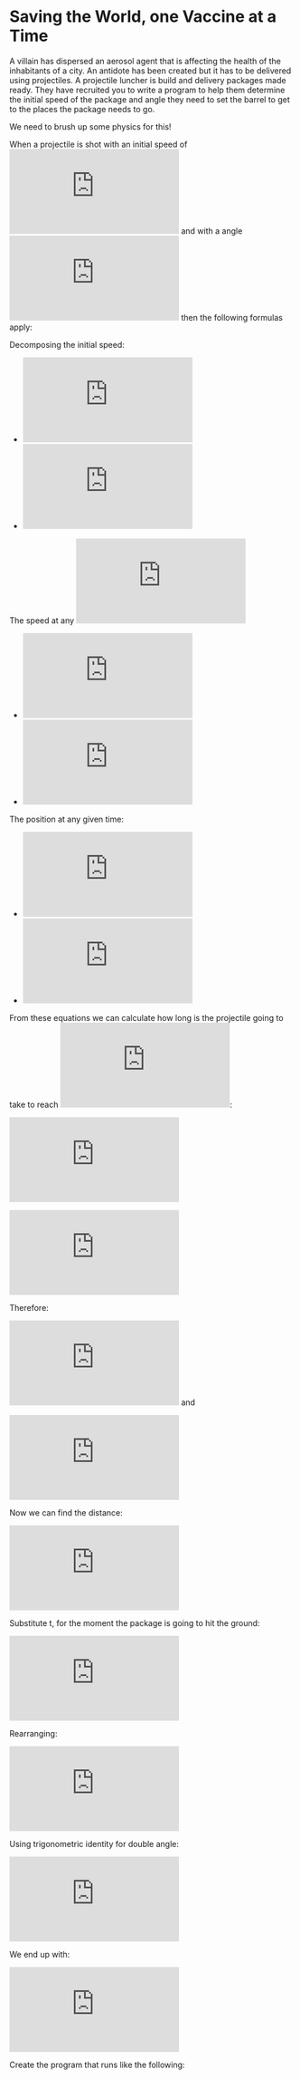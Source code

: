 # Saving the World, one Vaccine at a Time

A villain has dispersed an aerosol agent that is affecting the health of the inhabitants of a city. An antidote has been created but it has to be delivered using projectiles. A projectile luncher is build and delivery packages made ready. They have recruited you to write a program to help them determine the initial speed of the package and angle they need to set the barrel to get to the places the package needs to go.

We need to brush up some physics for this!

When a projectile is shot with an initial speed of ![equation](https://latex.codecogs.com/gif.latex?v_%7Bo%7D) and with a angle ![equation](https://latex.codecogs.com/gif.latex?%5Ctheta) then the following formulas apply:

Decomposing the initial speed:
* ![equation](https://latex.codecogs.com/gif.latex?v_%7Box%7D%3Dv_o%5Ccos%5Ctheta)
* ![equation](https://latex.codecogs.com/gif.latex?v_%7Boy%7D%3Dv_o%5Csin%5Ctheta)

The speed at any ![equation](https://latex.codecogs.com/gif.latex?%28x%2Cy%29)
* ![equation](https://latex.codecogs.com/gif.latex?V_x%3DV_o%5Ccos%5Ctheta)
* ![equation](https://latex.codecogs.com/gif.latex?V_y%3DV_o%5Csin%5Ctheta-gt)

The position at any given time:
* ![equation](https://latex.codecogs.com/gif.latex?x%3DV_o%5Ccos%5Ctheta%20t)
* ![equation](https://latex.codecogs.com/gif.latex?y%3DV_o%5Csin%5Ctheta-%5Cfrac%7B1%7D%7B2%7Dgt%5E2)

From these equations we can calculate how long is the projectile going to take to reach ![equation](https://latex.codecogs.com/gif.latex?y%3D0):

![equation](https://latex.codecogs.com/gif.latex?0%3DV_o%5Csin%5Ctheta%20t%20-%20%5Cfrac%7B1%7D%7B2%7Dgt%5E2)

![equation](https://latex.codecogs.com/gif.latex?0%3Dt%20%5Cleft%20%28V_o%5Csin%5Ctheta%20-%20%5Cfrac%7B1%7D%7B2%7Dgt%20%5Cright%20%29)

Therefore:

![equation](https://latex.codecogs.com/gif.latex?y%20%3D%200%2C%20t%3D0)
and

![equation](https://latex.codecogs.com/gif.latex?y%3D0%2C%20t%3D%5Cfrac%7B2V_o%5Csin%5Ctheta%7D%7Bg%7D)

Now we can find the distance:

![equation](https://latex.codecogs.com/gif.latex?x%3DV_o%5Ccos%5Ctheta%20t)

Substitute t, for the moment the package is going to hit the ground:

![equation](https://latex.codecogs.com/gif.latex?x%3DV_o%5Ccos%5Ctheta%20%5Cleft%20%28%5Cfrac%7B2V_o%5Csin%5Ctheta%7D%7Bg%7D%20%5Cright%20%29)

Rearranging:

![equation](https://latex.codecogs.com/gif.latex?x%3D%20%5Cfrac%7B2%5Csin%5Ctheta%20%5Ccos%5Ctheta%20%7BV_o%7D%5E2%7D%7Bg%7D)

Using trigonometric identity for double angle: 

![equation](https://latex.codecogs.com/gif.latex?2%5Csin%5Ctheta%20%5Ccos%5Ctheta%20%3D%20%5Csin%7B2%5Ctheta%7D)

We end up with:

![equation](https://latex.codecogs.com/gif.latex?x%20%3D%20%5Cfrac%7B%7BV_o%7D%5E2%5Csin%7B2%5Ctheta%7D%7D%7Bg%7D)

Create the program that runs like the following:
